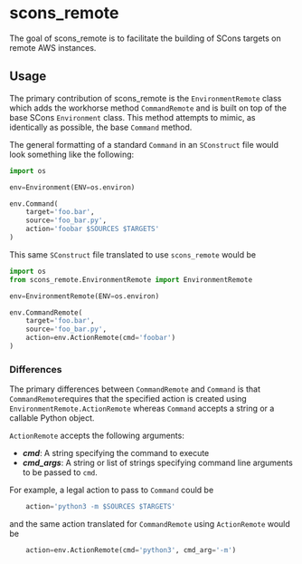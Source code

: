 # scons_remote
The goal of scons_remote is to facilitate the building of SCons targets on
remote AWS instances.

## Usage
The primary contribution of scons_remote is the `EnvironmentRemote` class 
which adds the workhorse method `CommandRemote` and is built on top of the 
base SCons `Environment` class. This method attempts to mimic, as identically
as possible, the base `Command` method.

The general formatting of a standard `Command` in an `SConstruct` file 
would look something like the following:
```python
import os

env=Environment(ENV=os.environ)

env.Command(
    target='foo.bar',
    source='foo_bar.py',
    action='foobar $SOURCES $TARGETS'
)
```

This same `SConstruct` file translated to use `scons_remote` would be
```python
import os
from scons_remote.EnvironmentRemote import EnvironmentRemote

env=EnvironmentRemote(ENV=os.environ)

env.CommandRemote(
    target='foo.bar',
    source='foo_bar.py',
    action=env.ActionRemote(cmd='foobar')
)
```

### Differences
The primary differences between `CommandRemote` and `Command` is that
`CommandRemote`requires that the specified action is created using
`EnvironmentRemote.ActionRemote` whereas `Command` accepts a string or
a callable Python object.

`ActionRemote` accepts the following arguments:

- *__cmd__*: A string specifying the command to execute
- *__cmd_args__*: A string or list of strings specifying command line arguments
to be passed to `cmd`.

For example, a legal action to pass to `Command` could be 
```python
    action='python3 -m $SOURCES $TARGETS'
```
and the same action translated for `CommandRemote` using `ActionRemote`
would be
```python
    action=env.ActionRemote(cmd='python3', cmd_arg='-m')
```

